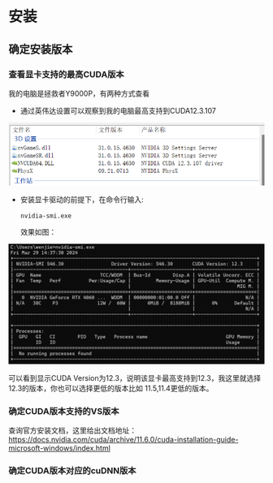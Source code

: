 # 安装

## 确定安装版本

### 查看显卡支持的最高CUDA版本

我的电脑是拯救者Y9000P，有两种方式查看

- 通过英伟达设置可以观察到我的电脑最高支持到CUDA12.3.107

![image-20240329143301321](./assets/image-20240329143301321.png)

- 安装显卡驱动的前提下，在命令行输入:

  ```shell
  nvidia-smi.exe
  ```

  效果如图：

<img src="./assets/image-20240329143745491.png" alt="image-20240329143745491" style="zoom: 50%;" />

可以看到显示CUDA Version为12.3，说明该显卡最高支持到12.3，我这里就选择12.3的版本，你也可以选择更低的版本比如 11.5,11.4更低的版本。

### 确定CUDA版本支持的VS版本

查询官方安装文档，这里给出文档地址：https://docs.nvidia.com/cuda/archive/11.6.0/cuda-installation-guide-microsoft-windows/index.html

### 确定CUDA版本对应的cuDNN版本